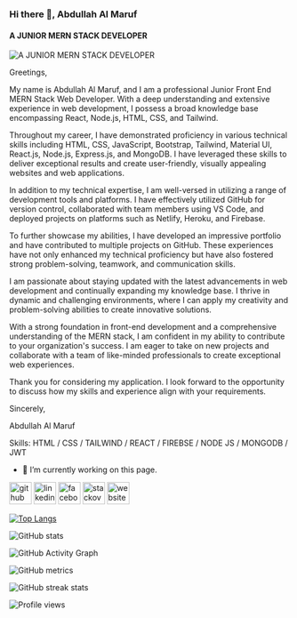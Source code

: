 ### Hi there 👋, Abdullah Al Maruf
#### A JUNIOR MERN STACK DEVELOPER 
![A JUNIOR MERN STACK DEVELOPER ](https://media.licdn.com/dms/image/D5616AQEpy8nOC7CdpA/profile-displaybackgroundimage-shrink_350_1400/0/1686853536928?e=1692230400&v=beta&t=j5o1k6h4t0YW1VwiJOz_4V0Occt3c2-DqWYYVLSN5iY)

Greetings,

My name is Abdullah Al Maruf, and I am a professional Junior Front End MERN Stack Web Developer. With a deep understanding and extensive experience in web development, I possess a broad knowledge base encompassing React, Node.js, HTML, CSS, and Tailwind.

Throughout my career, I have demonstrated proficiency in various technical skills including HTML, CSS, JavaScript, Bootstrap, Tailwind, Material UI, React.js, Node.js, Express.js, and MongoDB. I have leveraged these skills to deliver exceptional results and create user-friendly, visually appealing websites and web applications.

In addition to my technical expertise, I am well-versed in utilizing a range of development tools and platforms. I have effectively utilized GitHub for version control, collaborated with team members using VS Code, and deployed projects on platforms such as Netlify, Heroku, and Firebase.

To further showcase my abilities, I have developed an impressive portfolio and have contributed to multiple projects on GitHub. These experiences have not only enhanced my technical proficiency but have also fostered strong problem-solving, teamwork, and communication skills.

I am passionate about staying updated with the latest advancements in web development and continually expanding my knowledge base. I thrive in dynamic and challenging environments, where I can apply my creativity and problem-solving abilities to create innovative solutions.

With a strong foundation in front-end development and a comprehensive understanding of the MERN stack, I am confident in my ability to contribute to your organization's success. I am eager to take on new projects and collaborate with a team of like-minded professionals to create exceptional web experiences.

Thank you for considering my application. I look forward to the opportunity to discuss how my skills and experience align with your requirements.

Sincerely,

Abdullah Al Maruf

Skills: HTML / CSS / TAILWIND / REACT / FIREBSE / NODE JS / MONGODB / JWT

- 🔭 I’m currently working on this page. 


[<img src='https://cdn.jsdelivr.net/npm/simple-icons@3.0.1/icons/github.svg' alt='github' height='40'>](https://github.com/maruf9921)  [<img src='https://cdn.jsdelivr.net/npm/simple-icons@3.0.1/icons/linkedin.svg' alt='linkedin' height='40'>](https://www.linkedin.com/in/https://www.linkedin.com/in/abdullah-al-maruf-517428213/)  [<img src='https://cdn.jsdelivr.net/npm/simple-icons@3.0.1/icons/facebook.svg' alt='facebook' height='40'>](https://www.facebook.com/https://www.facebook.com/maruf.shanto.5)  [<img src='https://cdn.jsdelivr.net/npm/simple-icons@3.0.1/icons/stackoverflow.svg' alt='stackoverflow' height='40'>](https://stackoverflow.com/users/https://stackoverflow.com/users/18089330/abdullah-al-maruf?tab=profile)  [<img src='https://cdn.jsdelivr.net/npm/simple-icons@3.0.1/icons/icloud.svg' alt='website' height='40'>](https://marufprotfolio.netlify.app)  

[![Top Langs](https://github-readme-stats.vercel.app/api/top-langs/?username=maruf9921)](https://github.com/anuraghazra/github-readme-stats)

![GitHub stats](https://github-readme-stats.vercel.app/api?username=maruf9921&show_icons=true&count_private=true)  

![GitHub Activity Graph](https://activity-graph.herokuapp.com/graph?username=maruf9921)  

![GitHub metrics](https://metrics.lecoq.io/maruf9921)  

![GitHub streak stats](https://streak-stats.demolab.com/?user=maruf9921)  

![Profile views](https://gpvc.arturio.dev/maruf9921)  
